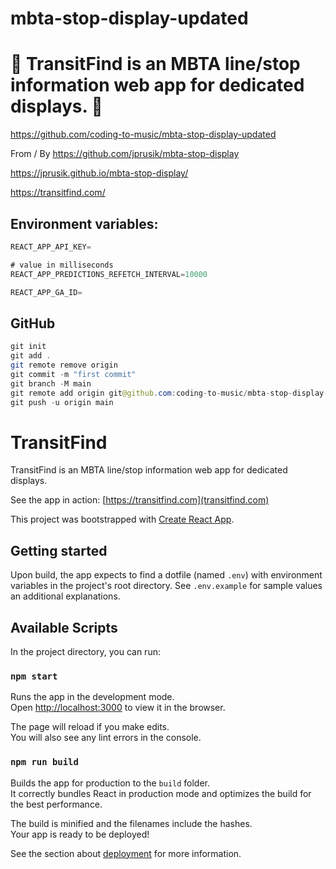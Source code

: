 # mbta-stop-display-updated

# 🚀 TransitFind is an MBTA line/stop information web app for dedicated displays. 🚀

https://github.com/coding-to-music/mbta-stop-display-updated

From / By https://github.com/jprusik/mbta-stop-display

https://jprusik.github.io/mbta-stop-display/

https://transitfind.com/

## Environment variables:

```java
REACT_APP_API_KEY=

# value in milliseconds
REACT_APP_PREDICTIONS_REFETCH_INTERVAL=10000

REACT_APP_GA_ID=
```

## GitHub

```java
git init
git add .
git remote remove origin
git commit -m "first commit"
git branch -M main
git remote add origin git@github.com:coding-to-music/mbta-stop-display-updated.git
git push -u origin main
```

# TransitFind

TransitFind is an MBTA line/stop information web app for dedicated displays.

See the app in action: [https://transitfind.com](transitfind.com)

This project was bootstrapped with [Create React App](https://github.com/facebook/create-react-app).

## Getting started

Upon build, the app expects to find a dotfile (named `.env`) with environment variables in the project's root directory. See `.env.example` for sample values an additional explanations.

## Available Scripts

In the project directory, you can run:

### `npm start`

Runs the app in the development mode.\
Open [http://localhost:3000](http://localhost:3000) to view it in the browser.

The page will reload if you make edits.\
You will also see any lint errors in the console.

### `npm run build`

Builds the app for production to the `build` folder.\
It correctly bundles React in production mode and optimizes the build for the best performance.

The build is minified and the filenames include the hashes.\
Your app is ready to be deployed!

See the section about [deployment](https://facebook.github.io/create-react-app/docs/deployment) for more information.

